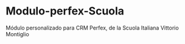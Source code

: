 # Modulo-perfex-Scuola
Módulo personalizado para CRM Perfex, de la Scuola Italiana Vittorio Montiglio
